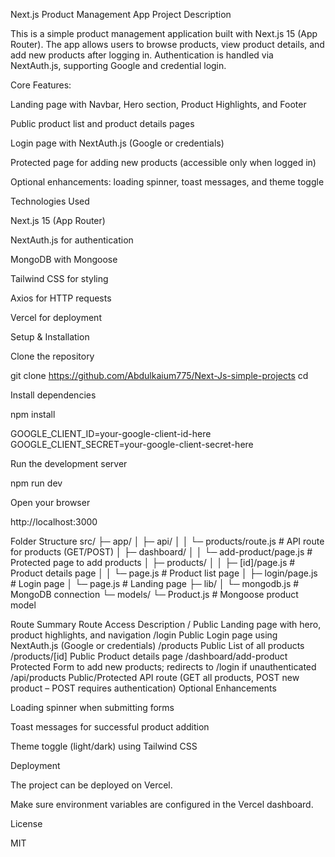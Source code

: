 Next.js Product Management App
Project Description

This is a simple product management application built with Next.js 15 (App Router). The app allows users to browse products, view product details, and add new products after logging in. Authentication is handled via NextAuth.js, supporting Google and credential login.

Core Features:

Landing page with Navbar, Hero section, Product Highlights, and Footer

Public product list and product details pages

Login page with NextAuth.js (Google or credentials)

Protected page for adding new products (accessible only when logged in)

Optional enhancements: loading spinner, toast messages, and theme toggle

Technologies Used

Next.js 15 (App Router)

NextAuth.js for authentication

MongoDB with Mongoose

Tailwind CSS for styling

Axios for HTTP requests

Vercel for deployment

Setup & Installation

Clone the repository

git clone <https://github.com/Abdulkaium775/Next-Js-simple-projects>
cd <Next-Js-simple-projects>


Install dependencies

npm install


GOOGLE_CLIENT_ID=your-google-client-id-here
GOOGLE_CLIENT_SECRET=your-google-client-secret-here


Run the development server

npm run dev


Open your browser

http://localhost:3000

Folder Structure
src/
 ├─ app/
 │   ├─ api/
 │   │   └─ products/route.js       # API route for products (GET/POST)
 │   ├─ dashboard/
 │   │   └─ add-product/page.js     # Protected page to add products
 │   ├─ products/
 │   │   ├─ [id]/page.js            # Product details page
 │   │   └─ page.js                 # Product list page
 │   ├─ login/page.js                # Login page
 │   └─ page.js                      # Landing page
 ├─ lib/
 │   └─ mongodb.js                   # MongoDB connection
 └─ models/
     └─ Product.js                   # Mongoose product model

Route Summary
Route	Access	Description
/	Public	Landing page with hero, product highlights, and navigation
/login	Public	Login page using NextAuth.js (Google or credentials)
/products	Public	List of all products
/products/[id]	Public	Product details page
/dashboard/add-product	Protected	Form to add new products; redirects to /login if unauthenticated
/api/products	Public/Protected	API route (GET all products, POST new product – POST requires authentication)
Optional Enhancements

Loading spinner when submitting forms

Toast messages for successful product addition

Theme toggle (light/dark) using Tailwind CSS

Deployment

The project can be deployed on Vercel.

Make sure environment variables are configured in the Vercel dashboard.

License

MIT